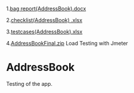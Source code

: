 1.[bag report(AddressBook).docx](https://github.com/KattyNemka/AddressBook/files/7779080/bag.report.AddressBook.docx)

2.[checklist(AddressBook) .xlsx](https://github.com/KattyNemka/AddressBook/files/7779081/checklist.AddressBook.xlsx)

3.[testcases(AddressBook).xlsx](https://github.com/KattyNemka/AddressBook/files/7779082/testcases.AddressBook.xlsx)

4.[AddressBookFinal.zip](https://github.com/KattyNemka/AddressBook/files/7779272/AddressBookFinal.zip) Load Testing with Jmeter

# AddressBook
Testing of the app.
